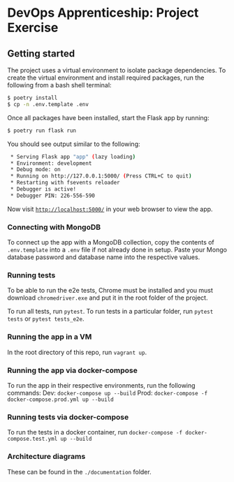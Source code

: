 # DevOps Apprenticeship: Project Exercise

## Getting started

The project uses a virtual environment to isolate package dependencies. To create the virtual environment and install required packages, run the following from a bash shell terminal:

```bash
$ poetry install
$ cp -n .env.template .env
```

Once all packages have been installed, start the Flask app by running:
```bash
$ poetry run flask run
```

You should see output similar to the following:
```bash
 * Serving Flask app "app" (lazy loading)
 * Environment: development
 * Debug mode: on
 * Running on http://127.0.0.1:5000/ (Press CTRL+C to quit)
 * Restarting with fsevents reloader
 * Debugger is active!
 * Debugger PIN: 226-556-590
```
Now visit [`http://localhost:5000/`](http://localhost:5000/) in your web browser to view the app.

### Connecting with MongoDB
To connect up the app with a MongoDB collection, copy the contents of `.env.template` into a `.env` file if not already done in setup. 
Paste your Mongo database password and database name into the respective values.

### Running tests
To be able to run the e2e tests, Chrome must be installed and you must download `chromedriver.exe` and put it in the root folder of the project.

To run all tests, run `pytest`.
To run tests in a particular folder, run `pytest tests` or `pytest tests_e2e`.

### Running the app in a VM
In the root directory of this repo, run `vagrant up`.

### Running the app via docker-compose
To run the app in their respective environments, run the following commands:
Dev: `docker-compose up --build`
Prod: `docker-compose -f docker-compose.prod.yml up --build`

### Running tests via docker-compose
To run the tests in a docker container, run `docker-compose -f docker-compose.test.yml up --build`

### Architecture diagrams
These can be found in the `./documentation` folder.